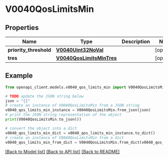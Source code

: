# V0040QosLimitsMin


## Properties

Name | Type | Description | Notes
------------ | ------------- | ------------- | -------------
**priority_threshold** | [**V0040Uint32NoVal**](V0040Uint32NoVal.md) |  | [optional] 
**tres** | [**V0040QosLimitsMinTres**](V0040QosLimitsMinTres.md) |  | [optional] 

## Example

```python
from openapi_client.models.v0040_qos_limits_min import V0040QosLimitsMin

# TODO update the JSON string below
json = "{}"
# create an instance of V0040QosLimitsMin from a JSON string
v0040_qos_limits_min_instance = V0040QosLimitsMin.from_json(json)
# print the JSON string representation of the object
print(V0040QosLimitsMin.to_json())

# convert the object into a dict
v0040_qos_limits_min_dict = v0040_qos_limits_min_instance.to_dict()
# create an instance of V0040QosLimitsMin from a dict
v0040_qos_limits_min_from_dict = V0040QosLimitsMin.from_dict(v0040_qos_limits_min_dict)
```
[[Back to Model list]](../README.md#documentation-for-models) [[Back to API list]](../README.md#documentation-for-api-endpoints) [[Back to README]](../README.md)


